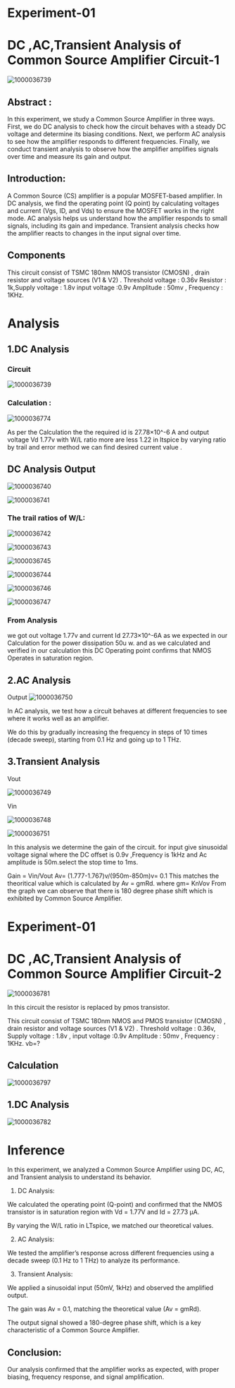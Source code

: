 # Experiment-01
# DC ,AC,Transient Analysis of Common Source Amplifier Circuit-1
![1000036739](https://github.com/user-attachments/assets/18b4ee75-4916-4e6e-9390-801c31fce430)

## Abstract :
In this experiment, we study a Common Source Amplifier in three ways. First, we do DC analysis to check how the circuit behaves with a steady DC voltage and determine its biasing conditions. Next, we perform AC analysis to see how the amplifier responds to different frequencies. Finally, we conduct transient analysis to observe how the amplifier amplifies signals over time and measure its gain and output.

## Introduction:
A Common Source (CS) amplifier is a popular MOSFET-based amplifier. In DC analysis, we find the operating point (Q point) by calculating voltages and current (Vgs, ID, and Vds) to ensure the MOSFET works in the right mode. AC analysis helps us understand how the amplifier responds to small signals, including its gain and impedance. Transient analysis checks how the amplifier reacts to changes in the input signal over time.
 
## Components 
This circuit consist of TSMC 180nm NMOS transistor (CMOSN) , drain resistor and voltage sources (V1 & V2) .
Threshold voltage : 0.36v
Resistor : 1k,Supply voltage : 1.8v  input voltage :0.9v
Amplitude : 50mv , Frequency : 1KHz.

# Analysis

## 1.DC Analysis 

### Circuit 

![1000036739](https://github.com/user-attachments/assets/08fd5218-df5f-4a79-99fe-b476d23aa114)

### Calculation :

![1000036774](https://github.com/user-attachments/assets/0b5c1a82-cd67-4cd4-8890-81f5dad878d2)

As per the Calculation the the required id is 27.78×10^-6 A
and output voltage Vd 1.77v 
with W/L ratio more are less 1.22
in ltspice by varying ratio by trail and error method we can find desired current value .

## DC Analysis Output 

![1000036740](https://github.com/user-attachments/assets/31d04ead-a9d4-4b29-b400-0126cc039683)

![1000036741](https://github.com/user-attachments/assets/88a03f49-e208-4333-a357-6cc5e642e1c5)

### The trail ratios of W/L:

![1000036742](https://github.com/user-attachments/assets/5f0e45f9-fa6c-45e8-899b-3446235fe36a)

![1000036743](https://github.com/user-attachments/assets/651877c0-964e-4da0-a8cc-f84151d68cbd)

![1000036745](https://github.com/user-attachments/assets/426170aa-608c-49f8-90a4-0105ed707bf2)

![1000036744](https://github.com/user-attachments/assets/f1a3af9f-fd9c-44dd-952d-e36cc72ca7b3)

![1000036746](https://github.com/user-attachments/assets/609481c8-3331-4823-9547-5fcf0df862ba)

![1000036747](https://github.com/user-attachments/assets/a64e3ad0-98bf-4032-8c4a-6544ded56662)

###  From Analysis 
 we got out voltage 1.77v
 and current Id 27.73×10^-6A
 as we expected in our Calculation
 for the power dissipation 50u w.
 and as we calculated and verified in our calculation this DC Operating point confirms that NMOS
 Operates in saturation region. 
 
 ## 2.AC Analysis 

Output 
![1000036750](https://github.com/user-attachments/assets/0f7df383-24da-49b0-9aa5-e33826fb278b)

In AC analysis, we test how a circuit behaves at different frequencies to see where it works well as an amplifier.

We do this by gradually increasing the frequency in steps of 10 times (decade sweep), starting from 0.1 Hz and going up to 1 THz.

## 3.Transient Analysis 

 Vout 

 ![1000036749](https://github.com/user-attachments/assets/9efcc9c7-51bb-4a5a-a08d-f1ac0b95350a)

 Vin

 ![1000036748](https://github.com/user-attachments/assets/fa21d3aa-5719-4981-9d4e-411de5a72357)

![1000036751](https://github.com/user-attachments/assets/f8290d9f-2d08-4197-8e6e-f22ef829bcda)

 In this analysis we determine the gain of the circuit. for input give sinusoidal voltage signal where the DC offset is 0.9v ,Frequency is 1kHz and Ac amplitude is 50m.select the stop time to 1ms.

Gain = Vin/Vout
Av= (1.777-1.767)v/(950m-850m)v= 0.1
This matches the theoritical value which is calculated by Av = gmRd.
where gm= KnVov
From the graph we can observe that there is 180 degree phase shift which is exhibited by Common Source Amplifier.

# Experiment-01
# DC ,AC,Transient Analysis of Common Source Amplifier Circuit-2
 
![1000036781](https://github.com/user-attachments/assets/529763a2-620b-40b8-ae98-af67c71a45e3)

In this circuit the resistor is replaced by pmos transistor.

This circuit consist of TSMC 180nm NMOS and PMOS transistor (CMOSN) , drain resistor and voltage sources (V1 & V2) .
Threshold voltage : 0.36v,
Supply voltage : 1.8v , input voltage :0.9v
Amplitude : 50mv , Frequency : 1KHz. vb=?

## Calculation

![1000036797](https://github.com/user-attachments/assets/b90a2333-fbeb-4b76-828b-312f99b4ac0c)

## 1.DC Analysis 

![1000036782](https://github.com/user-attachments/assets/88924fed-456f-4bea-bab8-1d102d8de096)





 # Inference 

In this experiment, we analyzed a Common Source Amplifier using DC, AC, and Transient analysis to understand its behavior.

1. DC Analysis:

We calculated the operating point (Q-point) and confirmed that the NMOS transistor is in saturation region with Vd = 1.77V and Id = 27.73 µA.

By varying the W/L ratio in LTspice, we matched our theoretical values.

2. AC Analysis:

We tested the amplifier’s response across different frequencies using a decade sweep (0.1 Hz to 1 THz) to analyze its performance.

3. Transient Analysis:

We applied a sinusoidal input (50mV, 1kHz) and observed the amplified output.

The gain was Av = 0.1, matching the theoretical value (Av = gmRd).

The output signal showed a 180-degree phase shift, which is a key characteristic of a Common Source Amplifier.

## Conclusion:
Our analysis confirmed that the amplifier works as expected, with proper biasing, frequency response, and signal amplification.










